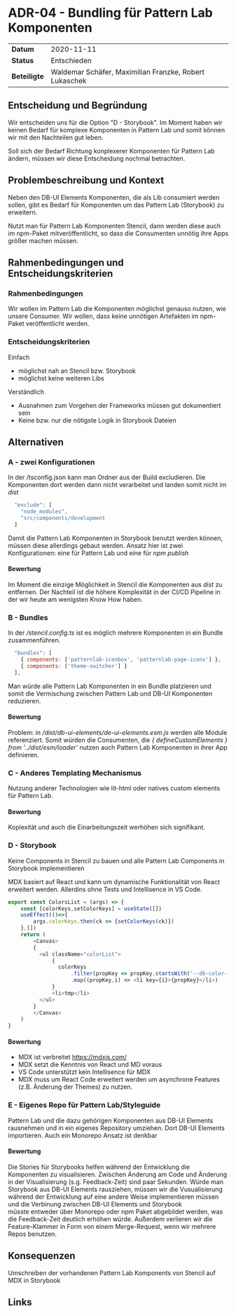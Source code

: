 # ADR-04 - Bundling für Pattern Lab Komponenten

|                |            |     |
| -------------- | ---------- | --- |
| **Datum**      | 2020-11-11 |
| **Status**     | Entschieden      |
| **Beteiligte** | Waldemar Schäfer, Maximilian Franzke, Robert Lukaschek |

## Entscheidung und Begründung

Wir entscheiden uns für die Option "D - Storybook".
Im Moment haben wir keinen Bedarf für komplexe Komponenten in Pattern Lab
und somit können wir mit den Nachteilen gut leben.

Soll sich der Bedarf Richtung konplexerer Komponenten für Pattern Lab ändern,
müssen wir diese Entscheidung nochmal betrachten.

## Problembeschreibung und Kontext

Neben den DB-UI Elements Komponenten, die als Lib consumiert werden sollen, gibt es Bedarf
für Komponenten um das Pattern Lab (Storybook) zu erweitern.

Nutzt man für Pattern Lab Komponenten Stencil, dann werden diese auch im npm-Paket
mitveröffentlicht, so dass die Consumenten unnötig ihre Apps größer machen müssen.

## Rahmenbedingungen und Entscheidungskriterien

### Rahmenbedingungen

Wir wollen im Pattern Lab die Komponenten möglichst genauso nutzen, wie unsere Consumer.
Wir wollen, dass keine unnötigen Artefakten im npm-Paket veröffentlicht werden.

### Entscheidungskriterien

Einfach
* möglichst nah an Stencil bzw. Storybook
* möglichst keine weiteren Libs

Verständlich
* Ausnahmen zum Vorgehen der Frameworks müssen gut dokumentiert sein
* Keine bzw. nur die nötigste Logik in Storybook Dateien


## Alternativen

### A - zwei Konfigurationen

In der /tsconfig.json kann man Ordner aus der Build excludieren.
Die Komponenten dort werden dann nicht verarbeitet und landen somit nicht im *dist*

```javascript
  "exclude": [
    "node_modules",
    "src/components/development
  ]
```

Damit die Pattern Lab Komponenten in Storybook benutzt werden können, müssen diese allerdings gebaut werden.
Ansatz hier ist zwei Konfigurationen: eine für Pattern Lab und eine für *npm publish*

#### Bewertung

Im Moment die einzige Möglichkeit in Stencil die Komponenten aus *dist* zu entfernen.
Der Nachteil ist die höhere Komplexität in der CI/CD Pipeline in der wir heute am wenigsten Know How haben.

### B - Bundles

In der */stencil.config.ts* ist es möglich mehrere Komponenten in ein Bundle zusammenführen.

```javascript
  "bundles": [
    { components: ['patternlab-iconbox', 'patternlab-page-icons'] },
    { components: ['theme-switcher'] }
  ],
```

Man würde alle Pattern Lab Komponenten in ein Bundle platzieren und somit die Vermischung zwischen
Pattern Lab und DB-UI Komponenten reduzieren.

#### Bewertung

Problem: in */dist/db-ui-elements/de-ui-elements.esm.js* werden alle Module referenziert.
Somit würden die Consumenten, die *{ defineCustomElements } from '../dist/esm/loader'* nutzen
auch Pattern Lab Komponenten in ihrer App definieren.

### C - Anderes Templating Mechanismus

Nutzung anderer Technologien wie lit-html oder natives custom elements für Pattern Lab.

#### Bewertung

Koplexität und auch die Einarbeitungszeit werhöhen sich signifikant.

### D - Storybook

Keine Components in Stencil zu bauen und alle Pattern Lab Components in Storybook implementieren

MDX basiert auf React und kann um dynamische Funktionalität von React erweitert werden. Allerdins ohne Tests und Intellisence in VS Code.

```javascript
export const ColorsList = (args) => {
    const [colorKeys,setColorKeys] = useState([])
    useEffect(()=>{
        args.colorKeys.then(ck => {setColorKeys(ck)})
    },[])
    return (
        <Canvas>
        {
          <ul className="colorList">
              {
                colorKeys
                    .filter(propKey => propKey.startsWith('--db-color-'))
                    .map((propKey,i) => <li key={i}>{propKey}</li>)
              }
              <li>tmp</li>
          </ul>
        }
        </Canvas>
    )
}
```

#### Bewertung

* MDX ist verbreitet  <https://mdxjs.com/>
* MDX setzt die Kenntnis von React und MD voraus
* VS Code unterstützt kein Intellisence für MDX
* MDX muss um React Code erweitert werden um asynchrone Features (z.B. Änderung der Themes) zu nutzen.  

### E - Eigenes Repo für Pattern Lab/Styleguide

Pattern Lab und die dazu gehörigen Komponenten aus DB-UI Elements rausnehmen und in ein eigenes Repository
umziehen. Dort DB-UI Elements importieren.
Auch ein Monorepo Ansatz ist denkbar

#### Bewertung

Die Stories für Storybooks helfen während der Entwicklung die Komponenten zu visualisieren.
Zwischen Änderung am Code und Änderung in der Visualisierung (s.g. Feedback-Zeit) sind paar Sekunden.
Würde man Storybook aus DB-UI Elements rausziehen, müssen wir die Vusualisierung während der Entwicklung
auf eine andere Weise implementieren müssen und die Verbinung zwischen DB-UI Elements und Storybook  
müsste entweder über Monorepo oder npm Paket abgebildet werden, was die Feedback-Zeit deutlich erhöhen würde.
Außerdem verlieren wir die Feature-Klammer in Form von einem Merge-Request, wenn wir mehrere Repos benutzen.

## Konsequenzen

Umschreiben der vorhandenen Pattern Lab Komponents von Stencil auf MDX in Storybook

## Links
